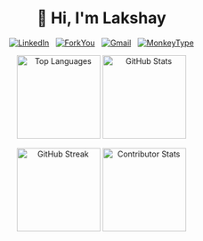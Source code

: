 <h1 align="center">👋 Hi, I'm Lakshay</h1>


<div align="center">

[![LinkedIn](https://img.shields.io/badge/LinkedIn-%230077B5.svg?logo=linkedin&logoColor=white)](https://www.linkedin.com/in/lkshayb)
&nbsp;
[![ForkYou](https://img.shields.io/badge/ForkYou-805412?style=flat&logo=dev.to&logoColor=white)](https://forkyou.dev/user/lkshayb)
&nbsp;
[![Gmail](https://img.shields.io/badge/Gmail-%23EA4335.svg?logo=gmail&logoColor=white)](mailto:08lakshay@gmail.com)
&nbsp;
[![MonkeyType](https://img.shields.io/badge/MonkeyType-%235e5e56?logo=monkeytype&logoColor=white)](https://monkeytype.com/profile/aspect3012)

</div>


<p align="center">
  <img src="https://github-readme-stats.vercel.app/api/top-langs/?username=lkshayb&layout=compact&theme=radical" alt="Top Languages" height="150"/>
  <img src="https://github-readme-stats.vercel.app/api?username=lkshayb&show_icons=true&theme=radical" alt="GitHub Stats" height="150"/>
</p>

<p align="center">
  <img src="https://github-readme-streak-stats.herokuapp.com/?user=lkshayb&theme=radical" alt="GitHub Streak" height="150"/>
  <img src="https://github-contributor-stats.vercel.app/api?username=lkshayb&limit=5&theme=radical&combine_all_yearly_contributions=true" alt="Contributor Stats" height="150"/>
</p>
  


